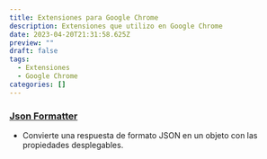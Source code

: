 ```yaml
---
title: Extensiones para Google Chrome
description: Extensiones que utilizo en Google Chrome
date: 2023-04-20T21:31:58.625Z
preview: ""
draft: false
tags:
  - Extensiones
  - Google Chrome
categories: []
---
```


### [Json Formatter](https://chrome.google.com/webstore/detail/json-formatter/bcjindcccaagfpapjjmafapmmgkkhgoa)

- Convierte una respuesta de formato JSON en un objeto con las propiedades desplegables.
